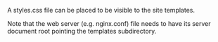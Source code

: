 A styles.css file can be placed to be visible to the site templates. 

Note that the web server (e.g. nginx.conf) file needs to have its server document root pointing the templates subdirectory.

